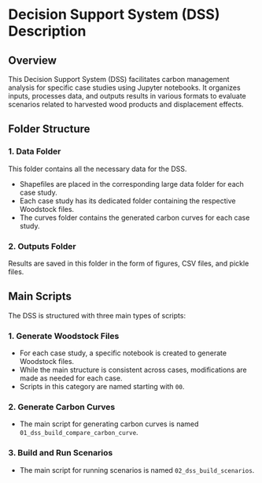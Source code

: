 # Decision Support System (DSS) Description

## Overview

This Decision Support System (DSS) facilitates carbon management analysis for specific case studies using Jupyter notebooks. It organizes inputs, processes data, and outputs results in various formats to evaluate scenarios related to harvested wood products and displacement effects.

## Folder Structure

### 1. **Data Folder**

This folder contains all the necessary data for the DSS.  
- Shapefiles are placed in the corresponding large data folder for each case study.  
- Each case study has its dedicated folder containing the respective Woodstock files.
- The curves folder contains the generated carbon curves for each case study.  


### 2. **Outputs Folder**

Results are saved in this folder in the form of figures, CSV files, and pickle files.


## Main Scripts

The DSS is structured with three main types of scripts:

### 1. **Generate Woodstock Files**

- For each case study, a specific notebook is created to generate Woodstock files.
- While the main structure is consistent across cases, modifications are made as needed for each case.  
- Scripts in this category are named starting with `00`.

### 2. **Generate Carbon Curves**

- The main script for generating carbon curves is named `01_dss_build_compare_carbon_curve`.  

### 3. **Build and Run Scenarios**

- The main script for running scenarios is named `02_dss_build_scenarios`.  





